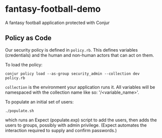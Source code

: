 # fantasy-football-demo
A fantasy football application protected with Conjur

## Policy as Code

Our security policy is defined in `policy.rb`. This defines variables (credentials) and
the human and non-human actors that can act on them.

To load the policy:

```
conjur policy load --as-group security_admin --collection dev policy.rb
```

`collection` is the environment your application runs it. All variables will be namespaced
with the collection name like so: '<collection>/<variable_name>'.

To populate an initial set of users:

```
./populate.sh
```

which runs an Expect (populate.exp) script to add the users, then adds the
users to groups, possibly with admin privilege.  (Expect automates the
interaction required to supply and confirm passwords.)
